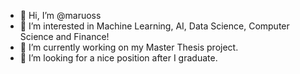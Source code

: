 - 👋 Hi, I’m @maruoss
- 👀 I’m interested in Machine Learning, AI, Data Science, Computer Science and Finance!
- 🌱 I’m currently working on my Master Thesis project.
- 💞️ I’m looking for a nice position after I graduate.

<!---
maruoss/maruoss is a ✨ special ✨ repository because its `README.md` (this file) appears on your GitHub profile.
You can click the Preview link to take a look at your changes.
--->
